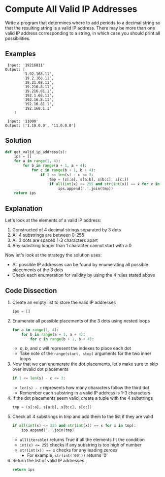 # Compute All Valid IP Addresses
Write a program that determines where to add periods to a decimal string so that the resulting string is a valid IP address. There may be more than one valid IP address corresponding to a string, in which case you should print all possibilities.
  
## Examples
```
 Input: '19216811'
Output: [
        '1.92.168.11', 
        '19.2.168.11', 
        '19.21.68.11', 
        '19.216.8.11', 
        '19.216.81.1', 
        '192.1.68.11', 
        '192.16.8.11', 
        '192.16.81.1', 
        '192.168.1.1'
    ]

 Input: '11000'
Output: ['1.10.0.0', '11.0.0.0']
```
  
## Solution
```python
def get_valid_ip_address(s):
    ips = []
    for a in range(1, 4):
        for b in range(a + 1, a + 4):
            for c in range(b + 1, b + 4):
                if 1 <= len(s) - c <= 3:
                    tmp = (s[:a], s[a:b], s[b:c], s[c:])
                    if all(int(x) <= 255 and str(int(x)) == x for x in tmp):
                        ips.append('.'.join(tmp))
    return ips
```
  
## Explanation
Let's look at the elements of a valid IP address:

1. Constructed of 4 decimal strings separated by 3 dots
2. All 4 substrings are between 0-255
3. All 3 dots are spaced 1-3 characters apart
4. Any substring longer than 1 character cannot start with a 0 

Now let's look at the strategy the solution uses:
* All possible IP addresses can be found by enumerating all possible placements of the 3 dots
* Check each enumeration for validity by using the 4 rules stated above
  
## Code Dissection
1. Create an empty list to store the valid IP addresses
    ```python
    ips = []
    ```
2. Enumerate all possible placements of the 3 dots using nested loops
    ```python
    for a in range(1, 4):
        for b in range(a + 1, a + 4):
            for c in range(b + 1, b + 4):
    ```
    * _a_, _b_, and _c_ will represent the indexes to place each dot
    * Take note of the ```range(start, stop)``` arguments for the two inner loops
3. Now that we can enumerate the dot placements, let's make sure to skip over invalid dot placements
    ```python
    if 1 <= len(s) - c <= 3:
    ```
    * ```len(s) - c``` represents how many characters follow the third dot
    * Remember each substring in a valid IP address is 1-3 characters
4. If the dot placements seem valid, create a tuple with the 4 substrings
    ```python
    tmp = (s[:a], s[a:b], s[b:c], s[c:])
    ```
5. Check all 4 substrings in _tmp_ and add them to the list if they are valid
    ```python
    if all(int(x) <= 255 and str(int(x)) == x for x in tmp):
        ips.append('.'.join(tmp)
    ```
    * ```all(iterable)``` returns True if all the elements fit the condition
    * ```int(x) <= 255``` checks if any substring is too high of number
    * ```str(int(x)) == x``` checks for any leading zeroes
        * For example, ```str(int('00'))``` returns '0'
6. Return the list of valid IP addresses
    ```python
    return ips
    ```